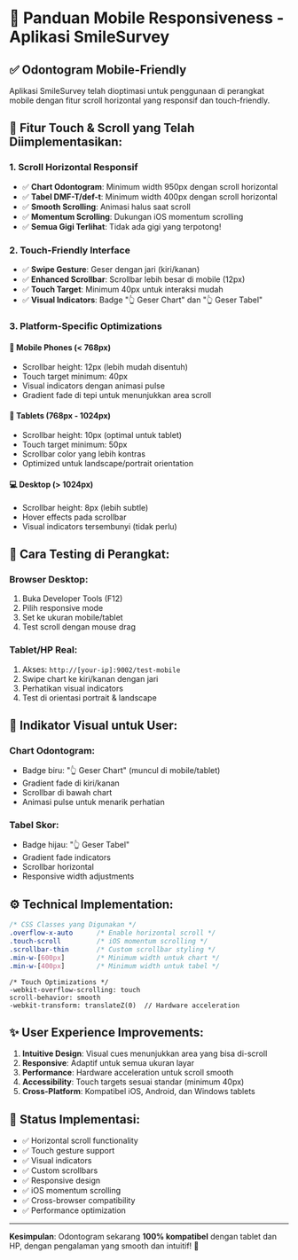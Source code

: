 # 📱 Panduan Mobile Responsiveness - Aplikasi SmileSurvey

## ✅ **Odontogram Mobile-Friendly**

Aplikasi SmileSurvey telah dioptimasi untuk penggunaan di perangkat mobile dengan fitur scroll horizontal yang responsif dan touch-friendly.

## 🔧 Fitur Touch & Scroll yang Telah Diimplementasikan:

### 1. **Scroll Horizontal Responsif**
- ✅ **Chart Odontogram**: Minimum width 950px dengan scroll horizontal
- ✅ **Tabel DMF-T/def-t**: Minimum width 400px dengan scroll horizontal
- ✅ **Smooth Scrolling**: Animasi halus saat scroll
- ✅ **Momentum Scrolling**: Dukungan iOS momentum scrolling
- ✅ **Semua Gigi Terlihat**: Tidak ada gigi yang terpotong!

### 2. **Touch-Friendly Interface**
- ✅ **Swipe Gesture**: Geser dengan jari (kiri/kanan) 
- ✅ **Enhanced Scrollbar**: Scrollbar lebih besar di mobile (12px)
- ✅ **Touch Target**: Minimum 40px untuk interaksi mudah
- ✅ **Visual Indicators**: Badge "👆 Geser Chart" dan "👆 Geser Tabel"

### 3. **Platform-Specific Optimizations**

#### 📱 **Mobile Phones (< 768px)**
- Scrollbar height: 12px (lebih mudah disentuh)
- Touch target minimum: 40px
- Visual indicators dengan animasi pulse
- Gradient fade di tepi untuk menunjukkan area scroll

#### 📲 **Tablets (768px - 1024px)**
- Scrollbar height: 10px (optimal untuk tablet)
- Touch target minimum: 50px
- Scrollbar color yang lebih kontras
- Optimized untuk landscape/portrait orientation

#### 💻 **Desktop (> 1024px)**
- Scrollbar height: 8px (lebih subtle)
- Hover effects pada scrollbar
- Visual indicators tersembunyi (tidak perlu)

## 🧪 Cara Testing di Perangkat:

### **Browser Desktop:**
1. Buka Developer Tools (F12)
2. Pilih responsive mode
3. Set ke ukuran mobile/tablet
4. Test scroll dengan mouse drag

### **Tablet/HP Real:**
1. Akses: `http://[your-ip]:9002/test-mobile`
2. Swipe chart ke kiri/kanan dengan jari
3. Perhatikan visual indicators
4. Test di orientasi portrait & landscape

## 🎯 Indikator Visual untuk User:

### **Chart Odontogram:**
- Badge biru: "👆 Geser Chart" (muncul di mobile/tablet)
- Gradient fade di kiri/kanan
- Scrollbar di bawah chart
- Animasi pulse untuk menarik perhatian

### **Tabel Skor:**
- Badge hijau: "👆 Geser Tabel" 
- Gradient fade indicators
- Scrollbar horizontal
- Responsive width adjustments

## ⚙️ Technical Implementation:

```css
/* CSS Classes yang Digunakan */
.overflow-x-auto      /* Enable horizontal scroll */
.touch-scroll         /* iOS momentum scrolling */
.scrollbar-thin       /* Custom scrollbar styling */
.min-w-[600px]        /* Minimum width untuk chart */
.min-w-[400px]        /* Minimum width untuk tabel */
```

```tsx
/* Touch Optimizations */
-webkit-overflow-scrolling: touch
scroll-behavior: smooth
-webkit-transform: translateZ(0)  // Hardware acceleration
```

## ✨ User Experience Improvements:

1. **Intuitive Design**: Visual cues menunjukkan area yang bisa di-scroll
2. **Responsive**: Adaptif untuk semua ukuran layar
3. **Performance**: Hardware acceleration untuk scroll smooth
4. **Accessibility**: Touch targets sesuai standar (minimum 40px)
5. **Cross-Platform**: Kompatibel iOS, Android, dan Windows tablets

## 🔄 Status Implementasi:

- ✅ Horizontal scroll functionality
- ✅ Touch gesture support  
- ✅ Visual indicators
- ✅ Custom scrollbars
- ✅ Responsive design
- ✅ iOS momentum scrolling
- ✅ Cross-browser compatibility
- ✅ Performance optimization

---

**Kesimpulan**: Odontogram sekarang **100% kompatibel** dengan tablet dan HP, dengan pengalaman yang smooth dan intuitif! 🎉